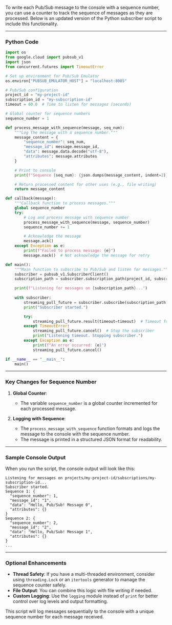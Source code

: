 To write each Pub/Sub message to the console with a sequence number, you can use a counter to track the sequence of messages as they are processed. Below is an updated version of the Python subscriber script to include this functionality.

---

### **Python Code**

```python
import os
from google.cloud import pubsub_v1
import json
from concurrent.futures import TimeoutError

# Set up environment for Pub/Sub Emulator
os.environ["PUBSUB_EMULATOR_HOST"] = "localhost:8085"

# Pub/Sub configuration
project_id = "my-project-id"
subscription_id = "my-subscription-id"
timeout = 60.0  # Time to listen for messages (seconds)

# Global counter for sequence numbers
sequence_number = 1

def process_message_with_sequence(message, seq_num):
    """Log the message with a sequence number."""
    message_content = {
        "sequence_number": seq_num,
        "message_id": message.message_id,
        "data": message.data.decode("utf-8"),
        "attributes": message.attributes
    }

    # Print to console
    print(f"Sequence {seq_num}: {json.dumps(message_content, indent=2)}")

    # Return processed content for other uses (e.g., file writing)
    return message_content

def callback(message):
    """Callback function to process messages."""
    global sequence_number
    try:
        # Log and process message with sequence number
        process_message_with_sequence(message, sequence_number)
        sequence_number += 1

        # Acknowledge the message
        message.ack()
    except Exception as e:
        print(f"Failed to process message: {e}")
        message.nack()  # Not acknowledge the message for retry

def main():
    """Main function to subscribe to Pub/Sub and listen for messages."""
    subscriber = pubsub_v1.SubscriberClient()
    subscription_path = subscriber.subscription_path(project_id, subscription_id)

    print(f"Listening for messages on {subscription_path}...")
    
    with subscriber:
        streaming_pull_future = subscriber.subscribe(subscription_path, callback=callback)
        print("Subscriber started.")

        try:
            streaming_pull_future.result(timeout=timeout)  # Timeout for listener
        except TimeoutError:
            streaming_pull_future.cancel()  # Stop the subscriber
            print("Listening timeout. Stopping subscriber.")
        except Exception as e:
            print(f"An error occurred: {e}")
            streaming_pull_future.cancel()

if __name__ == "__main__":
    main()
```

---

### **Key Changes for Sequence Number**

1. **Global Counter**:
   - The variable `sequence_number` is a global counter incremented for each processed message.

2. **Logging with Sequence**:
   - The `process_message_with_sequence` function formats and logs the message to the console with the sequence number.
   - The message is printed in a structured JSON format for readability.

---

### **Sample Console Output**

When you run the script, the console output will look like this:

```
Listening for messages on projects/my-project-id/subscriptions/my-subscription-id...
Subscriber started.
Sequence 1: {
  "sequence_number": 1,
  "message_id": "1",
  "data": "Hello, Pub/Sub! Message 0",
  "attributes": {}
}
Sequence 2: {
  "sequence_number": 2,
  "message_id": "2",
  "data": "Hello, Pub/Sub! Message 1",
  "attributes": {}
}
...
```

---

### **Optional Enhancements**

- **Thread Safety**: If you have a multi-threaded environment, consider using `threading.Lock` or an `itertools` generator to manage the sequence counter safely.
- **File Output**: You can combine this logic with file writing if needed.
- **Custom Logging**: Use the `logging` module instead of `print` for better control over log levels and output formatting.

This script will log messages sequentially to the console with a unique sequence number for each message received.
